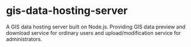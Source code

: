 # gis-data-hosting-server
A GIS data hosting server built on Node.js. Providing GIS data preview and download service for ordinary users and upload/modification service for administrators.
